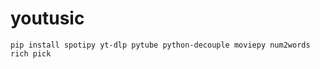 # youtusic

```shell
pip install spotipy yt-dlp pytube python-decouple moviepy num2words rich pick
```
